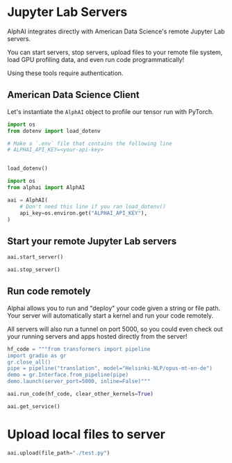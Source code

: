 # Jupyter Lab Servers

AlphAI integrates directly with American Data Science's remote Jupyter Lab servers.

You can start servers, stop servers, upload files to your remote file system, load GPU profiling data, and even run code programmatically!

Using these tools require authentication.

## American Data Science Client

Let's instantiate the `AlphAI` object to profile our tensor run with PyTorch.


```python
import os
from dotenv import load_dotenv

# Make a `.env` file that contains the following line
# ALPHAI_API_KEY=<your-api-key>


load_dotenv()
```


```python
import os
from alphai import AlphAI

aai = AlphAI(
    # Don't need this line if you ran load_dotenv()
    api_key=os.environ.get("ALPHAI_API_KEY"),
)
```

## Start your remote Jupyter Lab servers


```python
aai.start_server()
```


```python
aai.stop_server()
```

## Run code remotely

Alphai allows you to run and "deploy" your code given a string or file path. Your server will automatically start a kernel and run your code remotely.

All servers will also run a tunnel on port 5000, so you could even check out your running servers and apps hosted directly from the server!




```python
hf_code = """from transformers import pipeline
import gradio as gr
gr.close_all()
pipe = pipeline("translation", model="Helsinki-NLP/opus-mt-en-de")
demo = gr.Interface.from_pipeline(pipe)
demo.launch(server_port=5000, inline=False)"""

aai.run_code(hf_code, clear_other_kernels=True)
```


```python
aai.get_service()
```

# Upload local files to server


```python
aai.upload(file_path="./test.py")
```
